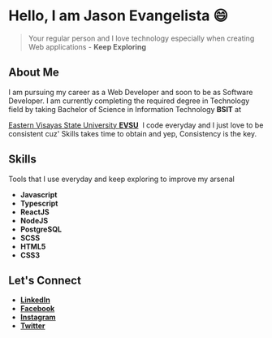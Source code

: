 # **Hello, I am Jason Evangelista 😄**

> Your regular person and I love technology especially when creating Web applications -
> **Keep Exploring**

## **About Me**

I am pursuing my career as a Web Developer and soon to be as Software Developer. I am
currently completing the required degree in Technology field by taking Bachelor of
Science in Information Technology&nbsp;<strong>BSIT</strong> at&nbsp;

[Eastern Visayas State University&nbsp;<strong>EVSU</strong>](https://www.evsu.edu.ph/)&nbsp;
I code everyday and I just love to be consistent cuz' Skills takes time to
obtain and yep, Consistency is the key.

## **Skills**

Tools that I use everyday and keep exploring to improve my arsenal

- **Javascript**
- **Typescript**
- **ReactJS**
- **NodeJS**
- **PostgreSQL**
- **SCSS**
- **HTML5**
- **CSS3**

## **Let's Connect**

- [**LinkedIn**](https://www.linkedin.com/in/jason-evangelista//)
- [**Facebook**](https://www.facebook.com/Jasonevangelista.1122/)
- [**Instagram**](https://www.instagram.com/potato_jason/)
- [**Twitter**](https://twitter.com/JasonEvans1122)

